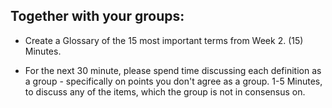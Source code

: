 
## Together with your groups:

 - Create a Glossary of the 15 most important terms from Week 2.
(15) Minutes.


 - For the next 30 minute, please spend time discussing each definition as a group - specifically on points you don't agree as a group.
1-5 Minutes, to discuss any of the items, which the group is not in consensus on.
